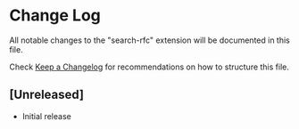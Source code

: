 # Change Log

All notable changes to the "search-rfc" extension will be documented in this file.

Check [Keep a Changelog](http://keepachangelog.com/) for recommendations on how to structure this file.

## [Unreleased]

- Initial release